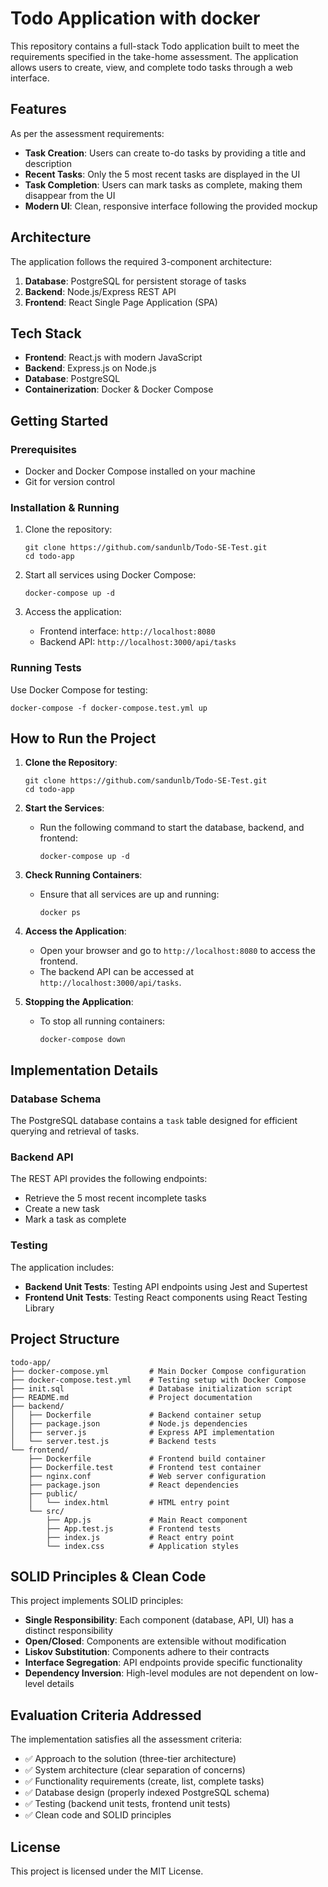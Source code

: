 # Todo Application with docker

This repository contains a full-stack Todo application built to meet the requirements specified in the take-home assessment. The application allows users to create, view, and complete todo tasks through a web interface.

## Features

As per the assessment requirements:

- **Task Creation**: Users can create to-do tasks by providing a title and description
- **Recent Tasks**: Only the 5 most recent tasks are displayed in the UI
- **Task Completion**: Users can mark tasks as complete, making them disappear from the UI
- **Modern UI**: Clean, responsive interface following the provided mockup

## Architecture

The application follows the required 3-component architecture:

1. **Database**: PostgreSQL for persistent storage of tasks
2. **Backend**: Node.js/Express REST API
3. **Frontend**: React Single Page Application (SPA)

## Tech Stack

- **Frontend**: React.js with modern JavaScript
- **Backend**: Express.js on Node.js
- **Database**: PostgreSQL
- **Containerization**: Docker & Docker Compose

## Getting Started

### Prerequisites

- Docker and Docker Compose installed on your machine
- Git for version control

### Installation & Running

1. Clone the repository:
   ```
   git clone https://github.com/sandunlb/Todo-SE-Test.git
   cd todo-app
   ```

2. Start all services using Docker Compose:
   ```
   docker-compose up -d
   ```

3. Access the application:
   - Frontend interface: `http://localhost:8080`
   - Backend API: `http://localhost:3000/api/tasks`

### Running Tests

Use Docker Compose for testing:
   ```
   docker-compose -f docker-compose.test.yml up
   ```

## How to Run the Project

1. **Clone the Repository**:
   ```
   git clone https://github.com/sandunlb/Todo-SE-Test.git
   cd todo-app
   ```

2. **Start the Services**:
   - Run the following command to start the database, backend, and frontend:
     ```
     docker-compose up -d
     ```

3. **Check Running Containers**:
   - Ensure that all services are up and running:
     ```
     docker ps
     ```

4. **Access the Application**:
   - Open your browser and go to `http://localhost:8080` to access the frontend.
   - The backend API can be accessed at `http://localhost:3000/api/tasks`.

5. **Stopping the Application**:
   - To stop all running containers:
     ```
     docker-compose down
     ```

## Implementation Details

### Database Schema

The PostgreSQL database contains a `task` table designed for efficient querying and retrieval of tasks.

### Backend API

The REST API provides the following endpoints:

- Retrieve the 5 most recent incomplete tasks
- Create a new task
- Mark a task as complete

### Testing

The application includes:

- **Backend Unit Tests**: Testing API endpoints using Jest and Supertest
- **Frontend Unit Tests**: Testing React components using React Testing Library

## Project Structure

```
todo-app/
├── docker-compose.yml         # Main Docker Compose configuration
├── docker-compose.test.yml    # Testing setup with Docker Compose
├── init.sql                   # Database initialization script
├── README.md                  # Project documentation
├── backend/
│   ├── Dockerfile             # Backend container setup
│   ├── package.json           # Node.js dependencies
│   ├── server.js              # Express API implementation
│   └── server.test.js         # Backend tests
└── frontend/
    ├── Dockerfile             # Frontend build container
    ├── Dockerfile.test        # Frontend test container
    ├── nginx.conf             # Web server configuration
    ├── package.json           # React dependencies
    ├── public/
    │   └── index.html         # HTML entry point
    └── src/
        ├── App.js             # Main React component
        ├── App.test.js        # Frontend tests
        ├── index.js           # React entry point
        └── index.css          # Application styles
```

## SOLID Principles & Clean Code

This project implements SOLID principles:

- **Single Responsibility**: Each component (database, API, UI) has a distinct responsibility
- **Open/Closed**: Components are extensible without modification
- **Liskov Substitution**: Components adhere to their contracts
- **Interface Segregation**: API endpoints provide specific functionality
- **Dependency Inversion**: High-level modules are not dependent on low-level details

## Evaluation Criteria Addressed

The implementation satisfies all the assessment criteria:

- ✅ Approach to the solution (three-tier architecture)
- ✅ System architecture (clear separation of concerns)
- ✅ Functionality requirements (create, list, complete tasks)
- ✅ Database design (properly indexed PostgreSQL schema)
- ✅ Testing (backend unit tests, frontend unit tests)
- ✅ Clean code and SOLID principles

## License

This project is licensed under the MIT License.

